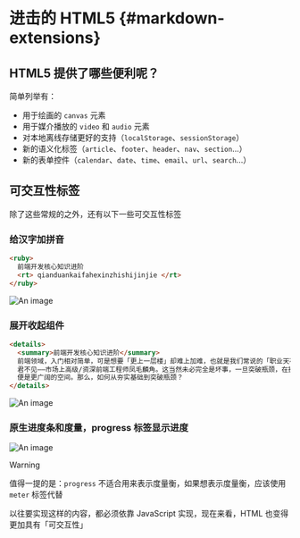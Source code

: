 # 进击的 HTML5 {#markdown-extensions}

## HTML5 提供了哪些便利呢？

简单列举有：

- 用于绘画的 `canvas` 元素
- 用于媒介播放的 `video` 和 `audio` 元素
- 对本地离线存储更好的支持（`localStorage`、`sessionStorage`）
- 新的语义化标签（`article`、`footer`、`header`、`nav`、`section`...）
- 新的表单控件（`calendar`、`date`、`time`、`email`、`url`、`search`...）

## 可交互性标签

除了这些常规的之外，还有以下一些可交互性标签

### 给汉字加拼音

```html
<ruby>
  前端开发核心知识进阶
  <rt> qianduankaifahexinzhishijinjie </rt>
</ruby>
```

![An image](https://cdn.jsdmirror.com/gh/zxwin0125/image-repo/img/HTML/01.webp)

### 展开收起组件

```html
<details>
  <summary>前端开发核心知识进阶</summary>
  前端领域，入门相对简单，可是想要「更上一层楼」却难上加难，也就是我们常说的「职业天花板较低」，
  君不见——市场上高级/资深前端工程师凤毛麟角。这当然未必完全是坏事，一旦突破瓶颈，在技能上脱颖而出，
  便是更广阔的空间。那么，如何从夯实基础到突破瓶颈？
</details>
```

![An image](https://cdn.jsdmirror.com/gh/zxwin0125/image-repo/img/HTML/02.webp)

### 原生进度条和度量，progress 标签显示进度

![An image](https://cdn.jsdmirror.com/gh/zxwin0125/image-repo/img/HTML/03.webp)

> [!warning]
> 值得一提的是：`progress` 不适合用来表示度量衡，如果想表示度量衡，应该使用 `meter` 标签代替

以往要实现这样的内容，都必须依靠 JavaScript 实现，现在来看，HTML 也变得更加具有「可交互性」
